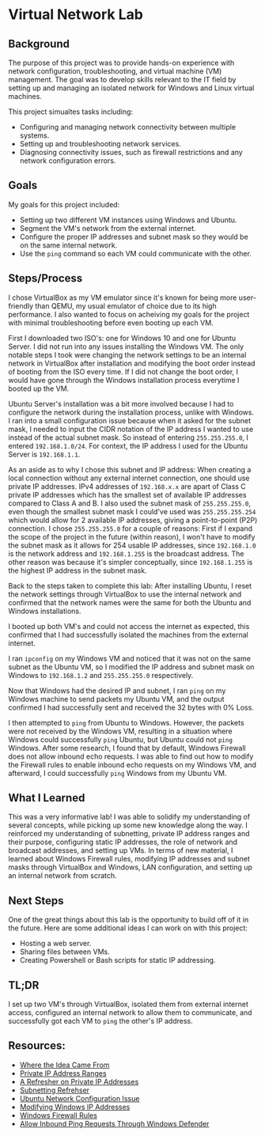 # Virtual Network Lab

## Background

The purpose of this project was to provide hands-on experience with network configuration, troubleshooting, and virtual machine (VM) management. The goal was to develop skills relevant to the IT field by setting up and managing an isolated network for Windows and Linux virtual machines.

This project simualtes tasks including: 
- Configuring and managing network connectivity between multiple systems.
- Setting up and troubleshooting network services.
- Diagnosing connectivity issues, such as firewall restrictions and any network configuration errors.

## Goals

My goals for this project included:
- Setting up two different VM instances using Windows and Ubuntu.
- Segment the VM's network from the external internet.
- Configure the proper IP addresses and subnet mask so they would be on the same internal network.
- Use the ```ping``` command so each VM could communicate with the other.

## Steps/Process 

I chose VirtualBox as my VM emulator since it's known for being more user-friendly than QEMU, my usual emulator of choice due to its high performance. I also wanted to focus on acheiving my goals for the project with minimal troubleshooting before even booting up each VM.

First I downloaded two ISO's: one for Windows 10 and one for Ubuntu Server. I did not run into any issues installing the Windows VM. The only notable steps I took were changing the network settings to be an internal network in VirtualBox after installation and modifying the boot order instead of booting from the ISO every time. If I did not change the boot order, I would have gone through the Windows installation process everytime I booted up the VM.

Ubuntu Server's installation was a bit more involved because I had to configure the network during the installation process, unlike with Windows. I ran into a small configuration issue because when it asked for the subnet mask, I needed to input the CIDR notation of the IP address I wanted to use instead of the actual subnet mask. So instead of entering ```255.255.255.0```, I entered ```192.168.1.0/24```. For context, the IP address I used for the Ubuntu Server is ```192.168.1.1```. 

As an aside as to why I chose this subnet and IP address: When creating a local connection without any external internet connection, one should use private IP addresses. IPv4 addresses of ```192.168.x.x``` are apart of Class C private IP addresses which has the smallest set of available IP addresses compared to Class A and B. I also used the subnet mask of ```255.255.255.0```, even though the smallest subnet mask I could've used was ```255.255.255.254``` which would allow for 2 available IP addresses, giving a point-to-point (P2P) connection. I chose ```255.255.255.0``` for a couple of reasons: First if I expand the scope of the project in the future (within reason), I won't have to modify the subnet mask as it allows for 254 usable IP addresses, since ```192.168.1.0``` is the network address and ```192.168.1.255``` is the broadcast address. The other reason was because it's simpler conceptually, since ```192.168.1.255``` is the highest IP address in the subnet mask. 

Back to the steps taken to complete this lab: After installing Ubuntu, I reset the network settings through VirtualBox to use the internal network and confirmed that the network names were the same for both the Ubuntu and Windows installations. 

I booted up both VM's and could not access the internet as expected, this confirmed that I had successfully isolated the machines from the external internet. 

I ran ```ipconfig``` on my Windows VM and noticed that it was not on the same subnet as the Ubuntu VM, so I modified the IP address and subnet mask on Windows to ```192.168.1.2``` and ```255.255.255.0``` respectively. 

Now that Windows had the desired IP and subnet, I ran ```ping``` on my Windows machine to send packets my Ubuntu VM, and the output confirmed I had successfully sent and received the 32 bytes with 0% Loss. 

I then attempted to ```ping``` from Ubuntu to Windows. However, the packets were not received by the Windows VM, resulting in a situation where Windows could successfully ```ping``` Ubuntu, but Ubuntu could not ```ping``` Windows. After some research, I found that by default, Windows Firewall does not allow inbound echo requests. I was able to find out how to modify the Firewall rules to enable inbound echo requests on my Windows VM, and afterward, I could successfully ```ping``` Windows from my Ubuntu VM.

## What I Learned

This was a very informative lab! I was able to solidify my understanding of several concepts, while picking up some new knowledge along the way. I reinforced my understanding of subnetting, private IP address ranges and their purpose, configuring static IP addresses, the role of network and broadcast addresses, and setting up VMs. In terms of new material, I learned about Windows Firewall rules, modifying IP addresses and subnet masks through VirtualBox and Windows, LAN configuration, and setting up an internal network from scratch.


## Next Steps

One of the great things about this lab is the opportunity to build off of it in the future. Here are some additional ideas I can work on with this project:
- Hosting a web server.
- Sharing files between VMs.
- Creating Powershell or Bash scripts for static IP addressing.

## TL;DR

I set up two VM's through VirtualBox, isolated them from external internet access, configured an internal network to allow them to communicate, and successfully got each VM to ```ping``` the other's IP address.

## Resources:

- [Where the Idea Came From](https://networkjourney.com/build-your-own-network-lab-a-step-by-step-guide/)
- [Private IP Address Ranges](https://ipcisco.com/lesson/private-ip-address-ranges/)
- [A Refresher on Private IP Addresses](https://www.geeksforgeeks.org/private-ip-addresses-in-networking/)
- [Subnetting Refrehser](https://www.freecodecamp.org/news/subnet-cheat-sheet-24-subnet-mask-30-26-27-29-and-other-ip-address-cidr-network-references/)
- [Ubuntu Network Configuration Issue](https://askubuntu.com/questions/1188147/installation-of-server-does-not-accept-subnet-cidr)
- [Modifying Windows IP Addresses](https://support.microsoft.com/en-us/windows/change-tcp-ip-settings-bd0a07af-15f5-cd6a-363f-ca2b6f391ace#WindowsVersion=Windows_10)
- [Windows Firewall Rules](https://www.howtogeek.com/112564/how-to-create-advanced-firewall-rules-in-the-windows-firewall/)
- [Allow Inbound Ping Requests Through Windows Defender](https://activedirectorypro.com/allow-ping-windows-firewall/)

